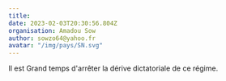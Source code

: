 ```yaml
---
title: 
date: 2023-02-03T20:30:56.804Z
organisation: Amadou Sow 
author: sowzo64@yahoo.fr
avatar: "/img/pays/SN.svg"
---
```


Il est Grand temps d'arrêter la dérive dictatoriale de ce régime.